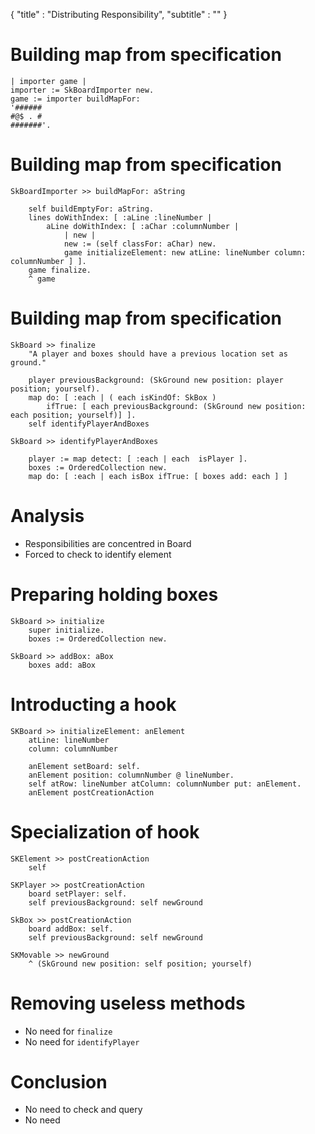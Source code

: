 { 
"title" : "Distributing Responsibility", 
"subtitle" : "" 
} 
 
# Building map from specification 
 
``` 
| importer game |
importer := SkBoardImporter new. 
game := importer buildMapFor: 
'######
#@$ . #
#######'. 
``` 
 
# Building map from specification 
 
``` 
SkBoardImporter >> buildMapFor: aString

	self buildEmptyFor: aString.
	lines doWithIndex: [ :aLine :lineNumber |
		aLine doWithIndex: [ :aChar :columnNumber |
			| new | 
			new := (self classFor: aChar) new.
			game initializeElement: new atLine: lineNumber column: columnNumber ] ].
	game finalize.
	^ game 
``` 
 
# Building map from specification 
 
``` 
SkBoard >> finalize
	"A player and boxes should have a previous location set as ground."

	player previousBackground: (SkGround new position: player position; yourself).
	map do: [ :each | ( each isKindOf: SkBox )
		ifTrue: [ each previousBackground: (SkGround new position: each position; yourself)] ].
	self identifyPlayerAndBoxes 
``` 
 
``` 
SkBoard >> identifyPlayerAndBoxes

	player := map detect: [ :each | each  isPlayer ].
	boxes := OrderedCollection new.
	map do: [ :each | each isBox ifTrue: [ boxes add: each ] ] 
``` 
 
# Analysis 
- Responsibilities are concentred in Board 
- Forced to check to identify element 
 
# Preparing holding boxes 
 
``` 
SkBoard >> initialize
	super initialize.
	boxes := OrderedCollection new. 
	
SkBoard >> addBox: aBox
	boxes add: aBox	 
``` 
 
# Introducting a hook 
 
``` 
SKBoard >> initializeElement: anElement 
	atLine: lineNumber 
	column: columnNumber
	
	anElement setBoard: self.
	anElement position: columnNumber @ lineNumber.
	self atRow: lineNumber atColumn: columnNumber put: anElement.
	anElement postCreationAction 
``` 
 
# Specialization of hook 
 
``` 
SKElement >> postCreationAction
	self 
``` 
 
``` 
SKPlayer >> postCreationAction 
	board setPlayer: self.
	self previousBackground: self newGround 
``` 
 
``` 
SkBox >> postCreationAction 
	board addBox: self.
	self previousBackground: self newGround 
``` 
 
``` 
SKMovable >> newGround
	^ (SkGround new position: self position; yourself) 
``` 
 
#  Removing useless methods 
- No need for `finalize` 
- No need for `identifyPlayer` 
 
# Conclusion 
- No need to check and query 
- No need  

